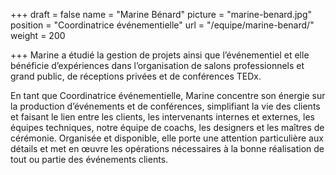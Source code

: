 +++
draft		= false
name		= "Marine Bénard"
picture		= "marine-benard.jpg"
position 	= "Coordinatrice événementielle"
url			= "/equipe/marine-benard/"
weight		= 200

+++
Marine a étudié la gestion de projets ainsi que l’événementiel et elle bénéficie d’expériences dans l’organisation de salons professionnels et grand public, de réceptions privées et de conférences TEDx.

En tant que Coordinatrice événementielle, Marine concentre son énergie sur la production d’événements et de conférences, simplifiant la vie des clients et faisant le lien entre les clients, les intervenants internes et externes, les équipes techniques, notre équipe de coachs, les designers et les maîtres de cérémonie. Organisée et disponible, elle porte une attention particulière aux détails et met en œuvre les opérations nécessaires à la bonne réalisation de tout ou partie des événements clients.
